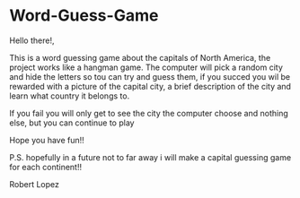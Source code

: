 # Word-Guess-Game


Hello there!,

This is a word guessing game about the capitals of North America, the project works like a hangman game.
The computer will pick a random city and hide the letters so tou can try and guess them, if you succed you wil be rewarded with a picture of the capital city, 
a brief description of the city and learn what country it belongs to.

If you fail you will only get to see the city the computer choose and nothing else, but you can continue to play

Hope you have fun!!

P.S. hopefully in a future not to far away i will make a capital guessing game for each continent!!

Robert Lopez

